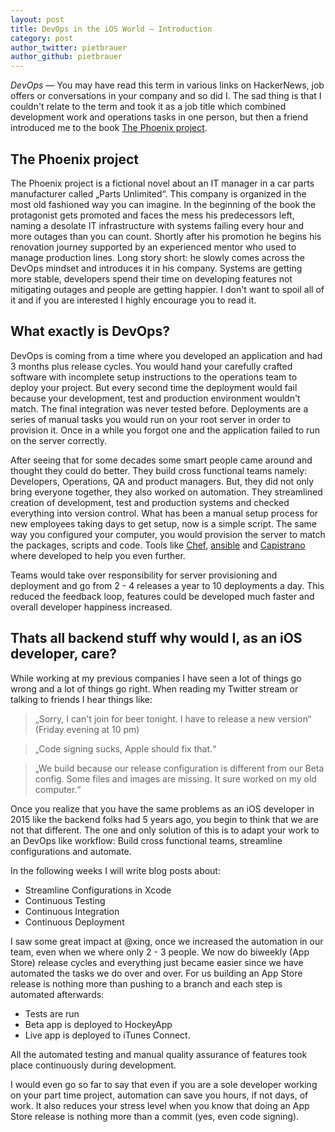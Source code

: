 ```yaml
---
layout: post
title: DevOps in the iOS World — Introduction
category: post
author_twitter: pietbrauer
author_github: pietbrauer
---
```


*DevOps* — You may have read this term in various links on HackerNews, job offers or conversations in your company and so did I. The sad thing is that I couldn't relate to the term and took it as a job title which combined development work and operations tasks in one person, but then a friend introduced me to the book [The Phoenix project](http://www.amazon.com/The-Phoenix-Project-Helping-Business/dp/0988262592).

## The Phoenix project

The Phoenix project is a fictional novel about an IT manager in a car parts manufacturer called „Parts Unlimited“. This company is organized in the most old fashioned way you can imagine.
In the beginning of the book the protagonist gets promoted and faces the mess his predecessors left, naming a desolate IT infrastructure with systems failing every hour and more outages than you can count.
Shortly after his promotion he begins his renovation journey supported by an experienced mentor who used to manage production lines.
Long story short: he slowly comes across the DevOps mindset and introduces it in his company. Systems are getting more stable, developers spend their time on developing features not mitigating outages and people are getting happier.
I don't want to spoil all of it and if you are interested I highly encourage you to read it.

## What exactly is DevOps?

DevOps is coming from a time where you developed an application and had 3 months plus release cycles. You would hand your carefully crafted software with incomplete setup instructions to the operations team to deploy your project. But every second time the deployment would fail because your development, test and production environment wouldn't match. The final integration was never tested before. Deployments are a series of manual tasks you would run on your root server in order to provision it. Once in a while you forgot one and the application failed to run on the server correctly.

After seeing that for some decades some smart people came around and thought they could do better. They build cross functional teams namely: Developers, Operations, QA and product managers. But, they did not only bring everyone together, they also worked on automation.
They streamlined creation of development, test and production systems and checked everything into version control.
What has been a manual setup process for new employees taking days to get setup, now is a simple script. The same way you configured your computer, you would provision the server to match the packages, scripts and code. Tools like [Chef](https://www.chef.io/), [ansible](http://www.ansible.com/home) and [Capistrano](http://capistranorb.com/) where developed to help you even further.

Teams would take over responsibility for server provisioning and  deployment and go from 2 - 4 releases a year to 10 deployments a day. This reduced the feedback loop, features could be developed much faster and overall developer happiness increased.

## Thats all backend stuff why would I, as an iOS developer, care?

While working at my previous companies I have seen a lot of things go wrong and a lot of things go right. When reading my Twitter stream or talking to friends I hear things like:

> „Sorry, I can't join for beer tonight. I have to release a new version“ (Friday evening at 10 pm)

> „Code signing sucks, Apple should fix that.“

> „We build because our release configuration is different from our Beta config. Some files and images are missing. It sure worked on my old computer.“

Once you realize that you have the same problems as an iOS developer in 2015 like the backend folks had 5 years ago, you begin to think that we are not that different.
The one and only solution of this is to adapt your work to an DevOps like workflow: Build cross functional teams, streamline configurations and automate.

In the following weeks I will write blog posts about:

- Streamline Configurations in Xcode
- Continuous Testing
- Continuous Integration
- Continuous Deployment

I saw some great impact at @xing, once we increased the automation in our team, even when we where only 2 - 3 people.
We now do biweekly (App Store) release cycles and everything just became easier since we have automated the tasks we do over and over.
For us building an App Store release is nothing more than pushing to a branch and each step is automated afterwards:

- Tests are run
- Beta app is deployed to HockeyApp
- Live app is deployed to iTunes Connect.

All the automated testing and manual quality assurance of features took place continuously during development.

I would even go so far to say that even if you are a sole developer working on your part time project, automation can save you hours, if not days, of work.
It also reduces your stress level when you know that doing an App Store release is nothing more than a commit (yes, even code signing).
